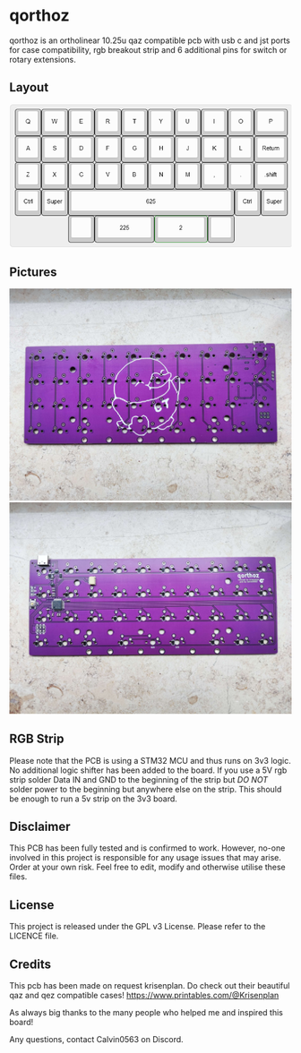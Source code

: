 # qorthoz

qorthoz is an ortholinear 10.25u qaz compatible pcb with usb c and jst ports for case compatibility, rgb breakout strip and 6 additional pins for switch or rotary extensions.

## Layout

![](https://github.com/calvin-mcd/qorthoz/blob/main/Images/KLE.png)

## Pictures

![](https://github.com/calvin-mcd/qorthoz/blob/main/Images/top.jpg)
![](https://github.com/calvin-mcd/qorthoz/blob/main/Images/bottom.jpg)

## RGB Strip

Please note that the PCB is using a STM32 MCU and thus runs on 3v3 logic. No additional logic shifter has been added to the board. If you use a 5V rgb strip solder Data IN and GND to the beginning of the strip but *DO NOT* solder power to the beginning but anywhere else on the strip. This should be enough to run a 5v strip on the 3v3 board. 

## Disclaimer

This PCB has been fully tested and is confirmed to work. However, no-one involved in this project is responsible for any usage issues that may arise. Order at your own risk. Feel free to edit, modify and otherwise utilise these files.

## License

This project is released under the GPL v3 License. Please refer to the LICENCE file.

## Credits

This pcb has been made on request krisenplan. Do check out their beautiful qaz and qez compatible cases! https://www.printables.com/@Krisenplan

As always big thanks to the many people who helped me and inspired this board!

Any questions, contact Calvin0563 on Discord. 